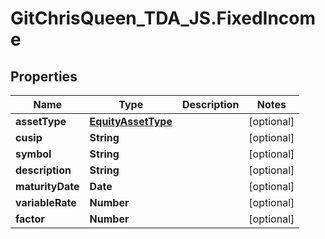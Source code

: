 # GitChrisQueen_TDA_JS.FixedIncome

## Properties
Name | Type | Description | Notes
------------ | ------------- | ------------- | -------------
**assetType** | [**EquityAssetType**](EquityAssetType.md) |  | [optional] 
**cusip** | **String** |  | [optional] 
**symbol** | **String** |  | [optional] 
**description** | **String** |  | [optional] 
**maturityDate** | **Date** |  | [optional] 
**variableRate** | **Number** |  | [optional] 
**factor** | **Number** |  | [optional] 
